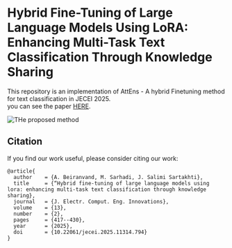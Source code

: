 # Hybrid Fine-Tuning of Large Language Models Using LoRA: Enhancing Multi-Task Text Classification Through Knowledge Sharing

This repository is an implementation of AttEns - A hybrid Finetuning method for text classification in JECEI 2025.  
you can see the paper [HERE](https://jecei.sru.ac.ir/article_2303_af3def78c9c37bf642b72562f6210c53.pdf). 

![THe proposed method](https://i.postimg.cc/FHL2xFTH/111.png)

## Citation
If you find our work useful, please consider citing our work:

```
@article{  
  author    = {A. Beiranvand, M. Sarhadi, J. Salimi Sartakhti},  
  title     = {“Hybrid fine-tuning of large language models using lora: enhancing multi-task text classification through knowledge sharing},  
  journal   = {J. Electr. Comput. Eng. Innovations},  
  volume    = {13},  
  number    = {2},  
  pages     = {417--430},  
  year      = {2025},  
  doi       = {10.22061/jecei.2025.11314.794}  
}
``` 
